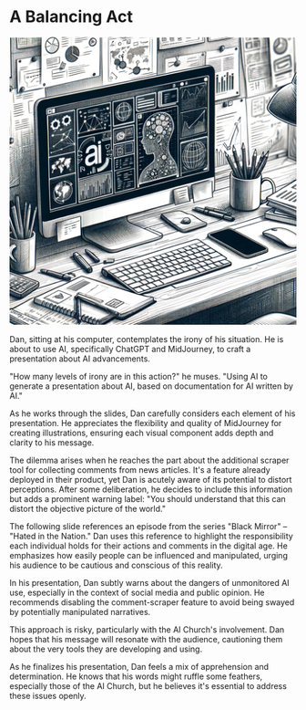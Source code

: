 # A Balancing Act

![The slides](./images/16.presentation.png "The slides")

Dan, sitting at his computer, contemplates the irony of his situation. He is about to use AI, specifically ChatGPT and MidJourney, to craft a presentation about AI advancements.

"How many levels of irony are in this action?" he muses. "Using AI to generate a presentation about AI, based on documentation for AI written by AI."

As he works through the slides, Dan carefully considers each element of his presentation. He appreciates the flexibility and quality of MidJourney for creating illustrations, ensuring each visual component adds depth and clarity to his message.

The dilemma arises when he reaches the part about the additional scraper tool for collecting comments from news articles. It's a feature already deployed in their product, yet Dan is acutely aware of its potential to distort perceptions. After some deliberation, he decides to include this information but adds a prominent warning label: "You should understand that this can distort the objective picture of the world."

The following slide references an episode from the series "Black Mirror" – "Hated in the Nation." Dan uses this reference to highlight the responsibility each individual holds for their actions and comments in the digital age. He emphasizes how easily people can be influenced and manipulated, urging his audience to be cautious and conscious of this reality.

In his presentation, Dan subtly warns about the dangers of unmonitored AI use, especially in the context of social media and public opinion. He recommends disabling the comment-scraper feature to avoid being swayed by potentially manipulated narratives.

This approach is risky, particularly with the AI Church's involvement. Dan hopes that his message will resonate with the audience, cautioning them about the very tools they are developing and using.

As he finalizes his presentation, Dan feels a mix of apprehension and determination. He knows that his words might ruffle some feathers, especially those of the AI Church, but he believes it's essential to address these issues openly.
